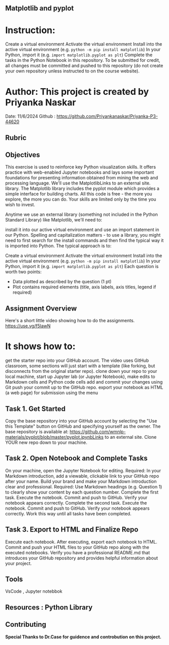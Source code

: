 ## Matplotlib and pyplot
# Instruction:
Create a virtual environment
Activate the virtual environment
Install into the active virtual environment (e.g. `python -m pip install matplotlib`)
In your Python, import it (e.g. `import matplotlib.pyplot as plt`)
Complete the tasks in the Python Notebook in this repository.
To be submitted for credit, all changes must be committed and pushed to this repository (do not create your own repository unless instructed to on the course website).
# Author: This project is created by Priyanka Naskar
Date: 11/6/2024
Github : https://github.com/Priyankanaskar/Priyanka-P3-44620
## Rubric
## Objectives
This exercise is used to reinforce key Python visualization skills. It offers practice with web-enabled Jupyter notebooks and lays some important foundations for presenting information obtained from mining the web and processing language.  We'll use the MatplotlibLinks to an external site. library. The Matplotlib library includes the pyplot module which provides a simple interface for building charts. All this code is free - the more you explore, the more you can do. Your skills are limited only by the time you wish to invest. 

Anytime we use an external library (something not included in the Python Standard Library) like Matplotlib,  we'll need to:

install it into our active virtual environment and
use an import statement in our Python. 
Spelling and capitalization matters - to use a library, you might need to first search for the install commands and then find the typical way it is imported into Python. The typical approach is to:

Create a virtual environment
Activate the virtual environment
Install into the active virtual environment (e.g. `python -m pip install matplotlib`)
In your Python, import it (e.g. `import matplotlib.pyplot as plt`)
Each question is worth two points: 

* Data plotted as described by the question (1 pt)
* Plot contains required elements (title, axis labels, axis titles, legend if required)
## Assignment Overview
Here's a short little video showing how to do the assignments. https://use.vg/f5lawN

# It shows how to:

get the starter repo into your GitHub account. The video uses GitHub classroom, some sections will just start with a template (like forking, but disconnects from the original starter repo). 
clone down your repo to your local machine,
start up Jupyter lab (or Jupyter Notebook),
make edits to Markdown cells and Python code cells
add and commit your changes using Git
push your commit up to the GitHub repo.
export your notebook as HTML (a web page) for submission using the menu

## Task 1. Get Started
Copy the base repository into your GitHub account by selecting the "Use this Template" button on GitHub and specifying yourself as the owner.  The base repository is available at: https://github.com/wmnlp-materials/pyplot/blob/master/pyplot.ipynbLinks to an external site.
Clone YOUR new repo down to your machine.

## Task 2. Open Notebook and Complete Tasks 
On your machine, open the Jupyter Notebook for editing. 
Required: In your Markdown introduction, add a viewable, clickable link to your GitHub repo after your name. Build your brand and make your Markdown introduction clear and professional. 
Required: Use Markdown headings  (e.g. Question 1) to clearly show your content by each question number. 
Complete the first task.
Execute the notebook. Commit and push to GitHub. Verify your notebook appears correctly.
Complete the second task.
Execute the notebook. Commit and push to GitHub. Verify your notebook appears correctly.
Work this way until all tasks have been completed. 

## Task 3. Export to HTML and Finalize Repo
Execute each notebook.
After executing, export each notebook to HTML.
Commit and push your HTML files to your GitHub repo along with the executed notebooks. 
Verify you have a professional README.md that introduces your GitHub repository and provides helpful information about your project. 
 
## Tools 
VsCode , Jupyter notebbok
## Resources : Python Library
## Contributing

**Special Thanks to Dr.Case for guidence and controbution on this project.**
